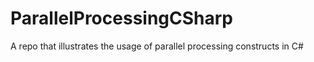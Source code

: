 # ParallelProcessingCSharp
A repo that illustrates the usage of parallel processing constructs in C#
